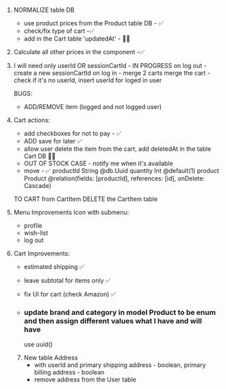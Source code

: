 1. NORMALIZE table DB
   - use product prices from the Product table DB - ✅
   - check/fix type of cart -✅
   - add in the Cart table 'updatedAt' - 👩‍💻
2. Calculate all other prices in the component -✅

3. I will need only userId OR sessionCartId - IN PROGRESS
   on log out - create a new sessionCartId
   on log in - merge 2 carts
   merge the cart - check if it's no userId, insert userId for loged in user

   BUGS:

   - ADD/REMOVE item (logged and not logged user)

4. Cart actions:

   - add checkboxes for not to pay - ✅
   - ADD save for later ✅
   - allow user delete the item from the cart, add deletedAt in the table Cart DB 👩‍💻
   - OUT OF STOCK CASE - notify me when it's available
   - move - ✅
     productId String @db.Uuid
     quantity Int @default(1)
     product Product @relation(fields: [productId], references: [id], onDelete: Cascade)

   TO CART from CartItem
   DELETE the CartItem table

5. Menu Improvements
   Icon with submenu:

   - profile
   - wish-list
   - log out

6. Cart Improvements:

   - estimated shipping ✅
   - leave subtotal for items only ✅
   - fix UI for cart (check Amazon) ✅
   - ### update brand and category in model Product to be enum and then assign different values what I have and will have

     use uuid()

   7. New table Address
      - with userId and primary shipping address - boolean, primary billing address - boolean
      - remove address from the User table
